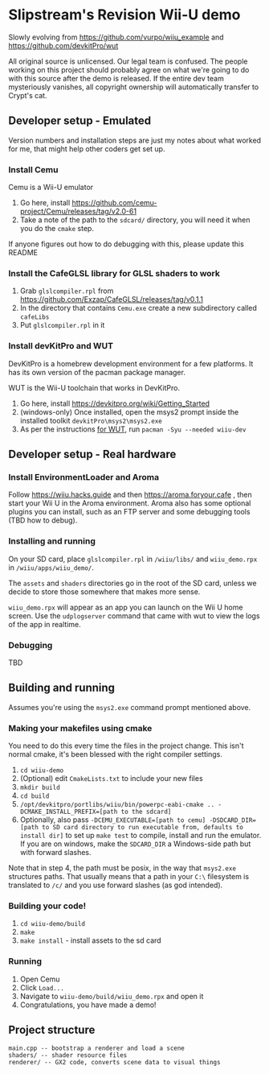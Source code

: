 # Slipstream's Revision Wii-U demo

Slowly evolving from https://github.com/vurpo/wiiu_example and https://github.com/devkitPro/wut

All original source is unlicensed. Our legal team is confused. The people working on this project should probably agree on what we're going to do with this source after the demo is released. If the entire dev team mysteriously vanishes, all copyright ownership will automatically transfer to Crypt's cat.

## Developer setup - Emulated

Version numbers and installation steps are just my notes about what worked for me, that might help other coders get set up.

### Install Cemu

Cemu is a Wii-U emulator

1. Go here, install https://github.com/cemu-project/Cemu/releases/tag/v2.0-61
2. Take a note of the path to the `sdcard/` directory, you will need it when you do the `cmake` step.

If anyone figures out how to do debugging with this, please update this README

### Install the CafeGLSL library for GLSL shaders to work

1. Grab `glslcompiler.rpl` from https://github.com/Exzap/CafeGLSL/releases/tag/v0.1.1
2. In the directory that contains `Cemu.exe` create a new subdirectory called `cafeLibs`
3. Put `glslcompiler.rpl` in it

### Install devKitPro and WUT

DevKitPro is a homebrew development environment for a few platforms. It has its own version of the pacman package manager.

WUT is the Wii-U toolchain that works in DevKitPro.

1. Go here, install https://devkitpro.org/wiki/Getting_Started
2. (windows-only) Once installed, open the msys2 prompt inside the installed toolkit `devkitPro\msys2\msys2.exe`
3. As per the instructions [for WUT](https://github.com/devkitPro/wut), run `pacman -Syu --needed wiiu-dev`

## Developer setup - Real hardware

### Install EnvironmentLoader and Aroma

Follow https://wiiu.hacks.guide and then https://aroma.foryour.cafe , then start your Wii U in the Aroma environment. Aroma also has some optional plugins you can install, such as an FTP server and some debugging tools (TBD how to debug).

### Installing and running

On your SD card, place `glslcompiler.rpl` in `/wiiu/libs/` and `wiiu_demo.rpx` in `/wiiu/apps/wiiu_demo/`.

The `assets` and `shaders` directories go in the root of the SD card, unless we decide to store those somewhere that makes more sense.

`wiiu_demo.rpx` will appear as an app you can launch on the Wii U home screen. Use the `udplogserver` command that came with wut to view the logs of the app in realtime.

### Debugging

TBD

## Building and running

Assumes you're using the `msys2.exe` command prompt mentioned above.

### Making your makefiles using cmake

You need to do this every time the files in the project change. 
This isn't normal cmake, it's been blessed with the right compiler settings.

1. `cd wiiu-demo`
2. (Optional) edit `CmakeLists.txt` to include your new files
2. `mkdir build`
3. `cd build`
4. `/opt/devkitpro/portlibs/wiiu/bin/powerpc-eabi-cmake .. -DCMAKE_INSTALL_PREFIX=[path to the sdcard]`
5. Optionally, also pass `-DCEMU_EXECUTABLE=[path to cemu] -DSDCARD_DIR=[path to SD card directory to run executable from, defaults to install dir]` to set up `make test` to compile, install and run the emulator. If you are on windows, make the `SDCARD_DIR` a Windows-side path but with forward slashes.

Note that in step 4, the path must be posix, in the way that `msys2.exe` structures paths. That usually means that a path in your `C:\` filesystem is translated to `/c/` and you use forward slashes (as god intended).

### Building your code!

1. `cd wiiu-demo/build`
2. `make`
3. `make install` - install assets to the sd card

### Running

1. Open Cemu
2. Click `Load...`
3. Navigate to `wiiu-demo/build/wiiu_demo.rpx` and open it
4. Congratulations, you have made a demo!

## Project structure

```
main.cpp -- bootstrap a renderer and load a scene
shaders/ -- shader resource files
renderer/ -- GX2 code, converts scene data to visual things
```